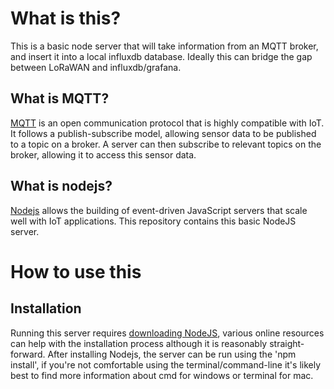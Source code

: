 # What is this?
This is a basic node server that will take information from an MQTT broker, and insert it into a local influxdb database.
Ideally this can bridge the gap between LoRaWAN and influxdb/grafana.

## What is MQTT?
[MQTT](https://en.wikipedia.org/wiki/MQTT) is an open communication protocol that is highly compatible with IoT. It follows a publish-subscribe model, allowing sensor data to be published to a topic on a broker. A server can then subscribe to relevant topics on the broker, allowing it to access this sensor data.

## What is nodejs?
[Nodejs](https://nodejs.org/en/about/) allows the building of event-driven JavaScript servers  that scale well with IoT applications. This repository contains this basic NodeJS server.

# How to use this
## Installation
Running this server requires [downloading NodeJS](https://nodejs.org/en/download/), various online resources can help with the installation process although it is reasonably straight-forward.
After installing Nodejs, the server can be run using the 'npm install', if you're not comfortable using the terminal/command-line it's likely best to find more information about cmd for windows or terminal for mac.

